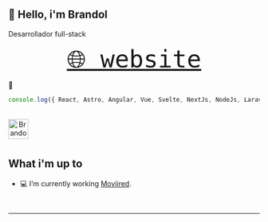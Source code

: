 ## 👋 Hello, i'm Brandol

Desarrollador full-stack

<div align='center'>
  <samp>
    <a href='https://branjes-dev.vercel.app/' target="_blank" style="font-size:3rem"> 🌐 website</a>
  </samp>
</div>

💖
```javascript
console.log({ React, Astro, Angular, Vue, Svelte, NextJs, NodeJs, Laravel, TailwindCss, Ionic })
```
<br/>
<a href="https://www.linkedin.com/in/brandol-jes%C3%BAs-vargas-44294b135/" align='center'>
  <img align="left" alt="Brandol Jesus LinkedIn" width="40px" src="https://icon.icepanel.io/Technology/svg/LinkedIn.svg" />
</a>

<br/> <br/> 

## What i'm up to

- 💻 I’m currently working [Moviired](https://www.moviired.co/).

<br />

---

